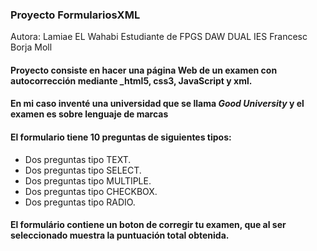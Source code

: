 ### Proyecto FormulariosXML

Autora: Lamiae EL Wahabi
Estudiante de FPGS DAW DUAL
IES Francesc Borja Moll

#### Proyecto consiste en hacer una página Web de un examen con autocorrección mediante _html5, css3, JavaScript y xml.
#### En mi caso inventé una universidad que se llama *Good University* y el examen es sobre lenguaje de marcas 


#### El formulario tiene 10 preguntas de siguientes tipos:
* Dos preguntas tipo TEXT.
* Dos preguntas tipo SELECT.
* Dos preguntas tipo MULTIPLE.
* Dos preguntas tipo CHECKBOX.
* Dos preguntas tipo RADIO.

#### El formulário contiene un boton de corregir tu examen, que al ser seleccionado muestra la puntuación total obtenida.

